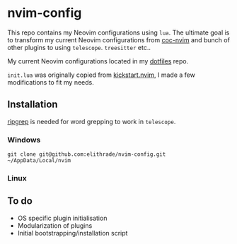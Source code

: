 # nvim-config

This repo contains my Neovim configurations using `lua`. The ultimate goal is to transform my current Neovim configurations from [coc-nvim](https://github.com/neoclide/coc.nvim) and bunch of other plugins to using `telescope`. `treesitter` etc..

My current Neovim configurations located in my [dotfiles](https://github.com/elithrade/dotfiles) repo.

`init.lua` was originally copied from [kickstart.nvim](https://github.com/nvim-lua/kickstart.nvim), I made a few modifications to fit my needs.

## Installation

[ripgrep](https://github.com/BurntSushi/ripgrep#installation) is needed for word grepping to work in `telescope`.

### Windows

`git clone git@github.com:elithrade/nvim-config.git ~/AppData/Local/nvim`

### Linux

## To do

- OS specific plugin initialisation
- Modularization of plugins
- Initial bootstrapping/installation script
